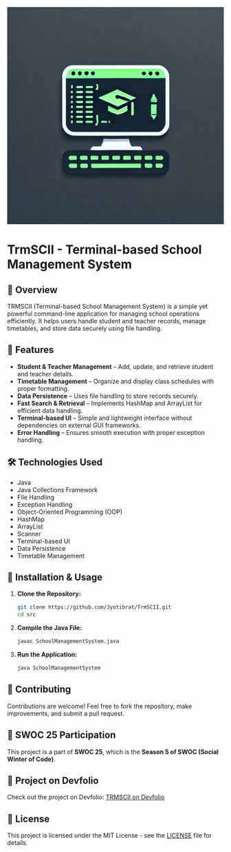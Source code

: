 <div align="center">
    <img src="./Assets/Logo.jpg" alt="Project Logo" width="1000">
</div>

# TrmSCII - Terminal-based School Management System 
## 📌 Overview

TRMSCII (Terminal-based School Management System) is a simple yet powerful command-line application for managing school operations efficiently. It helps users handle student and teacher records, manage timetables, and store data securely using file handling.

## 🚀 Features

- **Student & Teacher Management** – Add, update, and retrieve student and teacher details.
- **Timetable Management** – Organize and display class schedules with proper formatting.
- **Data Persistence** – Uses file handling to store records securely.
- **Fast Search & Retrieval** – Implements HashMap and ArrayList for efficient data handling.
- **Terminal-based UI** – Simple and lightweight interface without dependencies on external GUI frameworks.
- **Error Handling** – Ensures smooth execution with proper exception handling.

## 🛠 Technologies Used
- Java  
- Java Collections Framework  
- File Handling  
- Exception Handling  
- Object-Oriented Programming (OOP)  
- HashMap  
- ArrayList  
- Scanner  
- Terminal-based UI  
- Data Persistence  
- Timetable Management  

## 📂 Installation & Usage
1. **Clone the Repository:**
   ```sh
   git clone https://github.com/Jyotibrat/TrmSCII.git
   cd src
   ```
2. **Compile the Java File:**
   ```sh
   javac SchoolManagementSystem.java
   ```
3. **Run the Application:**
   ```sh
   java SchoolManagementSystem
   ```

## 🤝 Contributing
Contributions are welcome! Feel free to fork the repository, make improvements, and submit a pull request.

## 🎯 SWOC 25 Participation
This project is a part of **SWOC 25**, which is the **Season 5 of SWOC (Social Winter of Code)**.

## 🔗 Project on Devfolio
Check out the project on Devfolio: [TRMSCII on Devfolio](https://devfolio.co/projects/ters-caf0)

## 📜 License
This project is licensed under the MIT License - see the [LICENSE](LICENSE) file for details.
